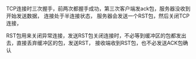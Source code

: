 TCP连接时三次握手，前两次都握手成功，第三次客户端发ack包，服务器没收到开始发送数据， 连接处于半连接状态， 服务器会发送一个RST包，然后关闭TCP连接，

RST包用来关闭异常连接，发送RST包关闭连接时，不必等到缓冲区的包都发出去，直接丢弃缓冲区的包，发送RST， 接收端收到RST包，也不必发送ACK包确认
